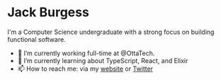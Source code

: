 
<!--
**jackthb/jackthb** is a ✨ _special_ ✨ repository because its `README.md` (this file) appears on your GitHub profile.
### Hi there 👋

Here are some ideas to get you started:


-->

# Jack Burgess

I'm a Computer Science undergraduate with a strong focus on building functional software. 

- 🔭 I’m currently working full-time at @OttaTech.
- 🌱 I’m currently learning about TypeScript, React, and Elixir
- 📫 How to reach me: via my [website](https://jackburgess.co.uk) or [Twitter](https://twitter.com/jack_thb)
